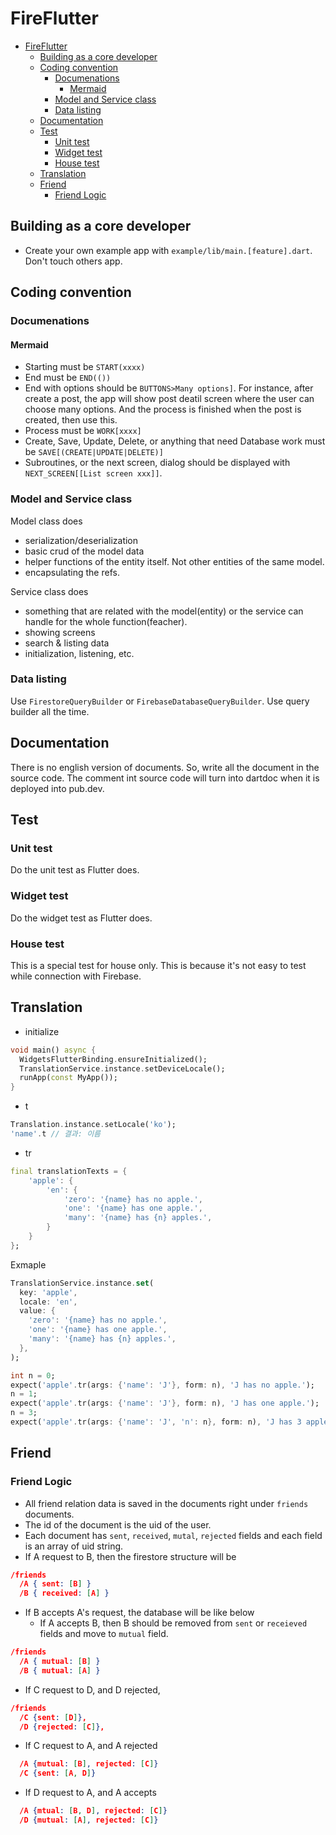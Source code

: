 # FireFlutter


- [FireFlutter](#fireflutter)
  - [Building as a core developer](#building-as-a-core-developer)
  - [Coding convention](#coding-convention)
    - [Documenations](#documenations)
      - [Mermaid](#mermaid)
    - [Model and Service class](#model-and-service-class)
    - [Data listing](#data-listing)
  - [Documentation](#documentation)
  - [Test](#test)
    - [Unit test](#unit-test)
    - [Widget test](#widget-test)
    - [House test](#house-test)
  - [Translation](#translation)
  - [Friend](#friend)
    - [Friend Logic](#friend-logic)


## Building as a core developer

- Create your own example app with `example/lib/main.[feature].dart`. Don't touch others app.


## Coding convention


### Documenations

#### Mermaid

- Starting must be `START(xxxx)`
- End must be `END(())`
- End with options should be `BUTTONS>Many options]`. For instance, after create a post, the app will show post deatil screen where the user can choose many options. And the process is finished when the post is created, then use this.
- Process must be `WORK[xxxx]`
- Create, Save, Update, Delete, or anything that need Database work must be `SAVE[(CREATE|UPDATE|DELETE)]`
- Subroutines, or the next screen, dialog should be displayed with `NEXT_SCREEN[[List screen xxx]]`.


### Model and Service class

Model class does
- serialization/deserialization
- basic crud of the model data
- helper functions of the entity itself. Not other entities of the same model.
- encapsulating the refs.

Service class does
- something that are related with the model(entity) or the service can handle for the whole function(feacher).
- showing screens
- search & listing data
- initialization, listening, etc.


### Data listing

Use `FirestoreQueryBuilder` or `FirebaseDatabaseQueryBuilder`. Use query builder all the time.



## Documentation

There is no english version of documents. So, write all the document in the source code. The comment int source code will turn into dartdoc when it is deployed into pub.dev.


## Test


### Unit test

Do the unit test as Flutter does.

### Widget test


Do the widget test as Flutter does.


### House test


This is a special test for house only. This is because it's not easy to test while connection with Firebase.



## Translation

- initialize

```dart
void main() async {
  WidgetsFlutterBinding.ensureInitialized();
  TranslationService.instance.setDeviceLocale();
  runApp(const MyApp());
}
```

- t
```dart
Translation.instance.setLocale('ko');
'name'.t // 결과: 이름
```


- tr

```dart
final translationTexts = {
    'apple': {
        'en': {
            'zero': '{name} has no apple.',
            'one': '{name} has one apple.',
            'many': '{name} has {n} apples.',
        }
    }
};
```

Exmaple

```dart
TranslationService.instance.set(
  key: 'apple',
  locale: 'en',
  value: {
    'zero': '{name} has no apple.',
    'one': '{name} has one apple.',
    'many': '{name} has {n} apples.',
  },
);

int n = 0;
expect('apple'.tr(args: {'name': 'J'}, form: n), 'J has no apple.');
n = 1;
expect('apple'.tr(args: {'name': 'J'}, form: n), 'J has one apple.');
n = 3;
expect('apple'.tr(args: {'name': 'J', 'n': n}, form: n), 'J has 3 apples.');
```


## Friend


### Friend Logic


- All friend relation data is saved in the documents right under `friends` documents.
- The id of the document is the uid of the user.
- Each document has `sent`, `received`, `mutal`, `rejected` fields and each field is an array of uid string.
- If A request to B, then the firestore structure will be
```json
/friends
  /A { sent: [B] }
  /B { received: [A] }
```


- If B accepts A's request, the database will be like below
  - If A accepts B, then B should be removed from `sent` or `receieved` fields and move to `mutual` field.
```json
/friends
  /A { mutual: [B] }
  /B { mutual: [A] }
```


- If C request to D, and D rejected,
```json
/friends
  /C {sent: [D]},
  /D {rejected: [C]},
```

- If C request to A, and A rejected
```json
  /A {mutual: [B], rejected: [C]}
  /C {sent: [A, D]}
```


- If D request to A, and A accepts
```json
  /A {mtual: [B, D], rejected: [C]}
  /D {mutual: [A], rejected: [C]}
```


